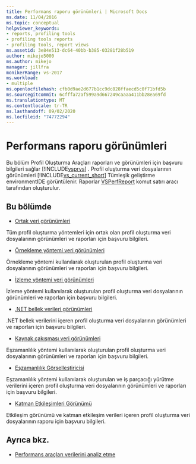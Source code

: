 ```yaml
---
title: Performans raporu görünümleri | Microsoft Docs
ms.date: 11/04/2016
ms.topic: conceptual
helpviewer_keywords:
- reports, profiling tools
- profiling tools reports
- profiling tools, report views
ms.assetid: 3e84e513-dc64-40bb-b385-03281f28b519
author: mikejo5000
ms.author: mikejo
manager: jillfra
monikerRange: vs-2017
ms.workload:
- multiple
ms.openlocfilehash: cfb0d9ae2d677b1cc9dc828ffaecd5c0f71bfd5b
ms.sourcegitcommit: 6cfffa72af599a9d667249caaaa411bb28ea69fd
ms.translationtype: MT
ms.contentlocale: tr-TR
ms.lasthandoff: 09/02/2020
ms.locfileid: "74772294"
---
```

# <a name="performance-report-views"></a>Performans raporu görünümleri
Bu bölüm Profil Oluşturma Araçları raporları ve görünümleri için başvuru bilgileri sağlar [!INCLUDE[vsprvs](../code-quality/includes/vsprvs_md.md)] . Profil oluşturma veri dosyalarının görünümleri [!INCLUDE[vs_current_short](../code-quality/includes/vs_current_short_md.md)] Tümleşik geliştirme environmentIDE görüntülenir. Raporlar [VSPerfReport](../profiling/vsperfreport.md) komut satırı aracı tarafından oluşturulur.

## <a name="in-this-section"></a>Bu bölümde
- [Ortak veri görünümleri](../profiling/common-data-views.md)

 Tüm profil oluşturma yöntemleri için ortak olan profil oluşturma veri dosyalarının görünümleri ve raporları için başvuru bilgileri.

- [Örnekleme yöntemi veri görünümleri](../profiling/profiler-sampling-method-data-views.md)

 Örnekleme yöntemi kullanılarak oluşturulan profil oluşturma veri dosyalarının görünümleri ve raporları için başvuru bilgileri.

- [İzleme yöntemi veri görünümleri](../profiling/instrumentation-method-data-views.md)

 İzleme yöntemi kullanılarak oluşturulan profil oluşturma veri dosyalarının görünümleri ve raporları için başvuru bilgileri.

- [.NET bellek verileri görünümleri](../profiling/dotnet-memory-data-views.md)

 .NET bellek verilerini içeren profil oluşturma veri dosyalarının görünümleri ve raporları için başvuru bilgileri.

- [Kaynak çakışması veri görünümleri](../profiling/resource-contention-data-views.md)

 Eşzamanlılık yöntemi kullanılarak oluşturulan profil oluşturma veri dosyalarının görünümleri ve raporları için başvuru bilgileri.

- [Eşzamanlılık Görselleştiricisi](../profiling/concurrency-visualizer.md)

 Eşzamanlılık yöntemi kullanılarak oluşturulan ve iş parçacığı yürütme verilerini içeren profil oluşturma veri dosyalarının görünümleri ve raporları için başvuru bilgileri.

- [Katman Etkileşimleri Görünümü](../profiling/tier-interactions-view.md)

 Etkileşim görünümü ve katman etkileşim verileri içeren profil oluşturma veri dosyalarının raporu için başvuru bilgileri.

## <a name="see-also"></a>Ayrıca bkz.
- [Performans araçları verilerini analiz etme](../profiling/analyzing-performance-tools-data.md)
